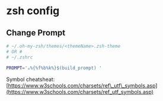 # zsh config

## Change Prompt

```bash
# ~/.oh-my-zsh/themes/<themeName>.zsh-theme
# OR #
# ~/.zshrc

PROMPT='☕%{%f%b%k%}$(build_prompt) '
```

Symbol cheatsheat: [https://www.w3schools.com/charsets/ref\_utf\_symbols.asp](https://www.w3schools.com/charsets/ref_utf_symbols.asp)

